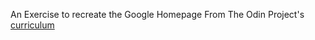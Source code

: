 An Exercise to recreate the Google Homepage 
From The Odin Project's [curriculum](http://www.theodinproject.com/web-development-101/html-css)
